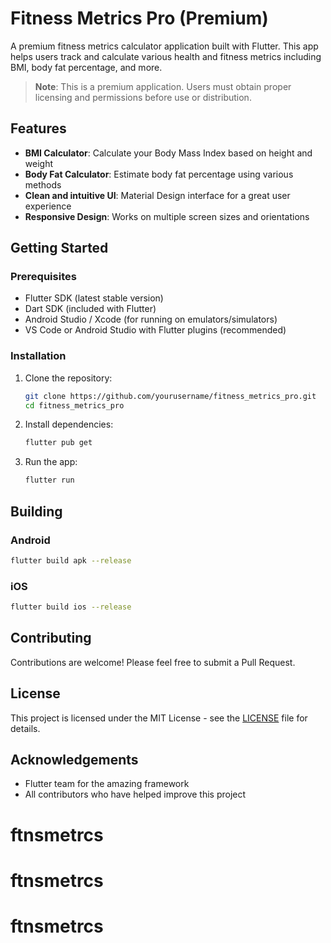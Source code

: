 # Fitness Metrics Pro (Premium)

A premium fitness metrics calculator application built with Flutter. This app helps users track and calculate various health and fitness metrics including BMI, body fat percentage, and more. 

> **Note**: This is a premium application. Users must obtain proper licensing and permissions before use or distribution.

## Features

- **BMI Calculator**: Calculate your Body Mass Index based on height and weight
- **Body Fat Calculator**: Estimate body fat percentage using various methods
- **Clean and intuitive UI**: Material Design interface for a great user experience
- **Responsive Design**: Works on multiple screen sizes and orientations

## Getting Started

### Prerequisites

- Flutter SDK (latest stable version)
- Dart SDK (included with Flutter)
- Android Studio / Xcode (for running on emulators/simulators)
- VS Code or Android Studio with Flutter plugins (recommended)

### Installation

1. Clone the repository:
   ```bash
   git clone https://github.com/yourusername/fitness_metrics_pro.git
   cd fitness_metrics_pro
   ```

2. Install dependencies:
   ```bash
   flutter pub get
   ```

3. Run the app:
   ```bash
   flutter run
   ```

## Building

### Android
```bash
flutter build apk --release
```

### iOS
```bash
flutter build ios --release
```

## Contributing

Contributions are welcome! Please feel free to submit a Pull Request.

## License

This project is licensed under the MIT License - see the [LICENSE](LICENSE) file for details.

## Acknowledgements

- Flutter team for the amazing framework
- All contributors who have helped improve this project
# ftnsmetrcs
# ftnsmetrcs
# ftnsmetrcs
